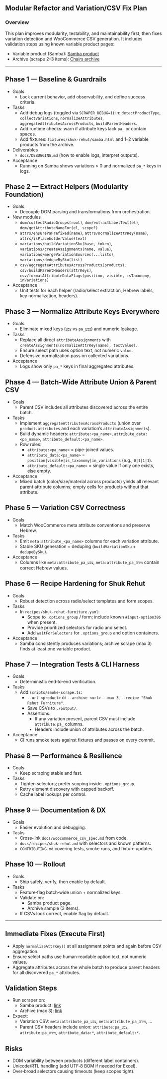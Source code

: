 ## Modular Refactor and Variation/CSV Fix Plan

### Overview
This plan improves modularity, testability, and maintainability first, then fixes variation detection and WooCommerce CSV generation. It includes validation steps using known variable product pages:
- Variable product (Samba): [Samba product](https://shukrehut.co.il/he/%D7%9B%D7%99%D7%A1%D7%90%D7%95%D7%AA/%D7%9B%D7%99%D7%A1%D7%90-%D7%9C%D7%9E%D7%A9%D7%A8%D7%93-samba)
- Archive (scrape 2–3 items): [Chairs archive](https://shukrehut.co.il/he/%D7%9B%D7%99%D7%A1%D7%90%D7%95%D7%AA)

---

## Phase 1 — Baseline & Guardrails
- Goals
  - Lock current behavior, add observability, and define success criteria.
- Tasks
  - Add debug logs (toggled via `SCRAPER_DEBUG=1`) in: `detectProductType`, `collectVariations`, `normalizeAttributes`, `aggregateAttributesAcrossProducts`, `buildParentHeaders`.
  - Add runtime checks: warn if attribute keys lack `pa_` or contain spaces.
  - Add fixtures: `fixtures/shuk-rehut/samba.html` and 1–2 variable products from the archive.
- Deliverables
  - `docs/DEBUGGING.md` (how to enable logs, interpret outputs).
- Acceptance
  - Running on Samba shows variations > 0 and normalized `pa_*` keys in logs.

## Phase 2 — Extract Helpers (Modularity Foundation)
- Goals
  - Decouple DOM parsing and transformations from orchestration.
- New modules
  - `dom/collectRadioGroups(root)`, `dom/extractLabelText(el)`, `dom/getAttributeNameFor(el, scope?)`
  - `attrs/ensurePaPrefixed(name)`, `attrs/normalizeAttrKey(name)`, `attrs/isPlaceholderValue(text)`
  - `variations/buildVariationSku(base, token)`, `variations/createAssignments(name, value)`, `variations/mergeVariationSources(...lists)`, `variations/dedupeBySku(list)`
  - `csv/aggregateAttributesAcrossProducts(products)`, `csv/buildParentHeaders(attrKeys)`, `csv/formatAttributeDataFlags(position, visible, isTaxonomy, inVariations)`
- Acceptance
  - Unit tests for each helper (radio/select extraction, Hebrew labels, key normalization, headers).

## Phase 3 — Normalize Attribute Keys Everywhere
- Goals
  - Eliminate mixed keys (`צבע` vs `pa_צבע`) and numeric leakage.
- Tasks
  - Replace all direct `attributeAssignments` with `createAssignments(normalizeAttrKey(name), textValue)`.
  - Ensure select path uses option text, not numeric `value`.
  - Defensive normalization pass on collected variations.
- Acceptance
  - Logs show only `pa_*` keys in final aggregated attributes.

## Phase 4 — Batch‑Wide Attribute Union & Parent CSV
- Goals
  - Parent CSV includes all attributes discovered across the entire batch.
- Tasks
  - Implement `aggregateAttributesAcrossProducts` (union over `product.attributes` and each variation’s `attributeAssignments`).
  - Build dynamic headers: `attribute:<pa_name>`, `attribute_data:<pa_name>`, `attribute_default:<pa_name>`.
  - Row rules:
    - `attribute:<pa_name>` = pipe-joined values.
    - `attribute_data:<pa_name>` = `position|visible|is_taxonomy|in_variations` (e.g., `0|1|1|1`).
    - `attribute_default:<pa_name>` = single value if only one exists, else empty.
- Acceptance
  - Mixed batch (color/size/material across products) yields all relevant parent attribute columns; empty cells for products without that attribute.

## Phase 5 — Variation CSV Correctness
- Goals
  - Match WooCommerce meta attribute conventions and preserve Hebrew.
- Tasks
  - Emit `meta:attribute_<pa_name>` columns for each variation attribute.
  - Stable SKU generation + deduping (`buildVariationSku` + `dedupeBySku`).
- Acceptance
  - Columns like `meta:attribute_pa_צבע`, `meta:attribute_pa_מידה` contain correct Hebrew values.

## Phase 6 — Recipe Hardening for Shuk Rehut
- Goals
  - Robust detection across radio/select templates and form scopes.
- Tasks
  - In `recipes/shuk-rehut-furniture.yaml`:
    - Scope to `.options_group` / form; include known `#input-option386` when present.
    - Provide prioritized selectors for radio and select.
    - Add `waitForSelectors` for `.options_group` and option containers.
- Acceptance
  - Samba consistently produces variations; archive scrape (max 3) finds at least one variable product.

## Phase 7 — Integration Tests & CLI Harness
- Goals
  - Deterministic end‑to‑end verification.
- Tasks
  - Add `scripts/smoke-scrape.ts`:
    - `--url <product>` or `--archive <url> --max 3`, `--recipe "Shuk Rehut Furniture"`.
    - Save CSVs to `./output/`.
    - Assertions:
      - If any variation present, parent CSV must include `attribute:pa_` columns.
      - Headers include union of attributes across the batch.
- Acceptance
  - CI runs smoke tests against fixtures and passes on every commit.

## Phase 8 — Performance & Resilience
- Goals
  - Keep scraping stable and fast.
- Tasks
  - Tighten selectors; prefer scoping inside `.options_group`.
  - Retry element discovery with capped backoff.
  - Cache label lookups per control.

## Phase 9 — Documentation & DX
- Goals
  - Easier evolution and debugging.
- Tasks
  - Cross‑link `docs/woocommerce_csv_spec.md` from code.
  - `docs/recipes/shuk-rehut.md` with selectors and known patterns.
  - `CONTRIBUTING.md` covering tests, smoke runs, and fixture updates.

## Phase 10 — Rollout
- Goals
  - Ship safely, verify, then enable by default.
- Tasks
  - Feature‑flag batch‑wide union + normalized keys.
  - Validate on:
    - Samba product page.
    - Archive sample (3 items).
  - If CSVs look correct, enable flag by default.

---

## Immediate Fixes (Execute First)
- Apply `normalizeAttrKey()` at all assignment points and again before CSV aggregation.
- Ensure select paths use human‑readable option text, not numeric values.
- Aggregate attributes across the whole batch to produce parent headers for all discovered `pa_*` attributes.

## Validation Steps
- Run scraper on:
  - Samba product: [link](https://shukrehut.co.il/he/%D7%9B%D7%99%D7%A1%D7%90%D7%95%D7%AA/%D7%9B%D7%99%D7%A1%D7%90-%D7%9C%D7%9E%D7%A9%D7%A8%D7%93-samba)
  - Archive (max 3): [link](https://shukrehut.co.il/he/%D7%9B%D7%99%D7%A1%D7%90%D7%95%D7%AA)
- Expect:
  - Variation CSV: `meta:attribute_pa_צבע`, `meta:attribute_pa_מידה`, …
  - Parent CSV headers include union: `attribute:pa_צבע`, `attribute:pa_מידה`, `attribute_data:*`, `attribute_default:*`.

## Risks
- DOM variability between products (different label containers).
- Unicode/RTL handling (add UTF‑8 BOM if needed for Excel).
- Over‑broad selectors causing timeouts (keep scopes tight).
